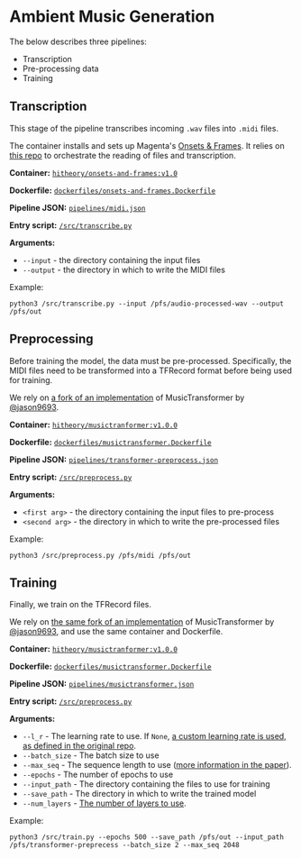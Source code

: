 # Ambient Music Generation

The below describes three pipelines:

* Transcription
* Pre-processing data
* Training

## Transcription

This stage of the pipeline transcribes incoming `.wav` files into `.midi` files.

The container installs and sets up Magenta's [Onsets & Frames](https://github.com/magenta/magenta/tree/master/magenta/models/onsets_frames_transcription). It relies on [this repo](https://github.com/thekevinscott/onsets-and-frames-transcription) to orchestrate the reading of files and transcription.

**Container:** [`hitheory/onsets-and-frames:v1.0`](https://hub.docker.com/repository/docker/hitheory/musictransformer)

**Dockerfile:** [`dockerfiles/onsets-and-frames.Dockerfile`](dockerfiles/onsets-and-frames.Dockerfile)

**Pipeline JSON:** [`pipelines/midi.json`](pipelines/midi.json)

**Entry script:** [`/src/transcribe.py`](https://github.com/thekevinscott/onsets-and-frames-transcription/blob/master/transcribe.py)

**Arguments:**
* `--input` - the directory containing the input files
* `--output` - the directory in which to write the MIDI files

Example:

```
python3 /src/transcribe.py --input /pfs/audio-processed-wav --output /pfs/out
```

## Preprocessing

Before training the model, the data must be pre-processed. Specifically, the MIDI files need to be transformed into a TFRecord format before being used for training.

We rely on [a fork of an implementation](https://github.com/thekevinscott/MusicTransformer-tensorflow2.0) of MusicTransformer by [@jason9693](https://github.com/jason9693).

**Container:** [`hitheory/musictranformer:v1.0.0`](https://hub.docker.com/repository/docker/hitheory/musictransformer)

**Dockerfile:** [`dockerfiles/musictransformer.Dockerfile`](dockerfiles/musictransformer.Dockerfile)

**Pipeline JSON:** [`pipelines/transformer-preprocess.json`](pipelines/transformer-preprocess.json)

**Entry script:** [`/src/preprocess.py`](https://github.com/thekevinscott/MusicTransformer-tensorflow2.0/blob/master/preprocess.py)

**Arguments:**
* `<first arg>` - the directory containing the input files to pre-process
* `<second arg>` - the directory in which to write the pre-processed files

Example:

```
python3 /src/preprocess.py /pfs/midi /pfs/out
```

## Training

Finally, we train on the TFRecord files.

We rely on [the same fork of an implementation](https://github.com/thekevinscott/MusicTransformer-tensorflow2.0) of MusicTransformer by [@jason9693](https://github.com/jason9693), and use the same container and Dockerfile.

**Container:** [`hitheory/musictranformer:v1.0.0`](https://hub.docker.com/repository/docker/hitheory/musictransformer)

**Dockerfile:** [`dockerfiles/musictransformer.Dockerfile`](dockerfiles/musictransformer.Dockerfile)

**Pipeline JSON:** [`pipelines/musictransformer.json`](pipelines/musictransformer.json)

**Entry script:** [`/src/preprocess.py`](https://github.com/thekevinscott/MusicTransformer-tensorflow2.0/blob/master/train.py)

**Arguments:**
* `--l_r` - The learning rate to use. If `None`, [a custom learning rate is used, as defined in the original repo](https://github.com/thekevinscott/MusicTransformer-tensorflow2.0#hyper-parameter).
* `--batch_size` - The batch size to use
* `--max_seq` - The sequence length to use ([more information in the paper](https://arxiv.org/pdf/1809.04281.pdf)).
* `--epochs` - The number of epochs to use
* `--input_path` - The directory containing the files to use for training
* `--save_path` - The directory in which to write the trained model
* `--num_layers` - [The number of layers to use](https://github.com/thekevinscott/MusicTransformer-tensorflow2.0/blob/master/model.py#L15).


Example:

```
python3 /src/train.py --epochs 500 --save_path /pfs/out --input_path /pfs/transformer-preprecess --batch_size 2 --max_seq 2048
```
